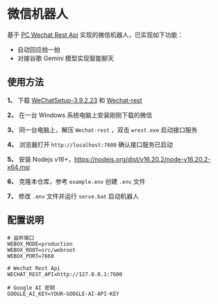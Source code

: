 # 微信机器人

基于 [PC Wechat Rest Api](https://github.com/opentdp/wechat-rest) 实现的微信机器人，已实现如下功能：

- 自动回应拍一拍
- 对接谷歌 Gemini 模型实现智能聊天

## 使用方法

**1、** 下载 [WeChatSetup-3.9.2.23](https://github.com/opentdp/wechat-rest/releases/download/v0.0.1/WeChatSetup-3.9.2.23.exe) 和 [Wechat-rest](https://github.com/opentdp/wechat-rest/releases/download/v0.4.4/wechat-rest.zip)

**2、** 在一台 Windows 系统电脑上安装刚刚下载的微信

**3、** 同一台电脑上，解压 `Wechat-rest` ，双击 `wrest.exe` 启动接口服务

**4、** 浏览器打开 `http://localhost:7600` 确认接口服务已启动

**5、** 安装 Nodejs *v16+*，<https://nodejs.org/dist/v16.20.2/node-v16.20.2-x64.msi>

**6、** 克隆本仓库，参考 `example.env` 创建 `.env` 文件

**7、** 修改 `.env` 文件并运行 `serve.bat` 启动机器人

## 配置说明

```shell
# 监听端口
WEBOX_MODE=production
WEBOX_ROOT=src/webroot
WEBOX_PORT=7660

# Wechat Rest Api
WECHAT_REST_API=http://127.0.0.1:7600

# Google AI 密钥
GOOGLE_AI_KEY=YOUR-GOOGLE-AI-API-KEY
```
